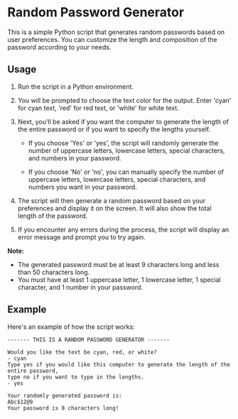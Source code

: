 # Random Password Generator

This is a simple Python script that generates random passwords based on user preferences. You can customize the length and composition of the password according to your needs.

## Usage

1. Run the script in a Python environment.

2. You will be prompted to choose the text color for the output. Enter 'cyan' for cyan text, 'red' for red text, or 'white' for white text.

3. Next, you'll be asked if you want the computer to generate the length of the entire password or if you want to specify the lengths yourself.

    - If you choose 'Yes' or 'yes', the script will randomly generate the number of uppercase letters, lowercase letters, special characters, and numbers in your password.
    
    - If you choose 'No' or 'no', you can manually specify the number of uppercase letters, lowercase letters, special characters, and numbers you want in your password.

4. The script will then generate a random password based on your preferences and display it on the screen. It will also show the total length of the password.

5. If you encounter any errors during the process, the script will display an error message and prompt you to try again.

**Note:** 
- The generated password must be at least 9 characters long and less than 50 characters long.
- You must have at least 1 uppercase letter, 1 lowercase letter, 1 special character, and 1 number in your password.

## Example

Here's an example of how the script works:

```shell
------- THIS IS A RANDOM PASSWORD GENERATOR -------

Would you like the text be cyan, red, or white?
- cyan
Type yes if you would like this computer to generate the length of the entire password,
type no if you want to type in the lengths.
- yes

Your randomly generated password is:
Abc$12@9
Your password is 8 characters long!
